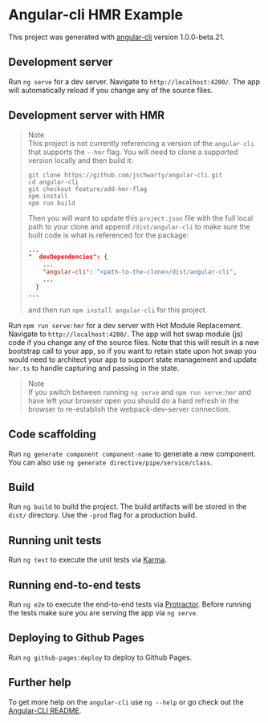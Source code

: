 # Angular-cli HMR Example

This project was generated with [angular-cli](https://github.com/angular/angular-cli) version 1.0.0-beta.21.

## Development server
Run `ng serve` for a dev server. Navigate to `http://localhost:4200/`. The app will automatically reload if you change any of the source files.

## Development server with HMR

> Note  
> This project is not currently referencing a version of the `angular-cli` that supports
> the `--hmr` flag. You will need to clone a supported version locally and then build it:
> ```
> git clone https://github.com/jschwarty/angular-cli.git
> cd angular-cli
> git checkout feature/add-hmr-flag
> npm install
> npm run build
> ```
> Then you will want to update this `project.json` file with the full local path to your clone
> and append `/dist/angular-cli` to make sure the built code is what is referenced for the package:
> ```json
> ...
> "  devDependencies": {
>     ...
>     "angular-cli": "<path-to-the-clone>/dist/angular-cli",
>     ...
>   }
> ...
> ```
> and then run `npm install angular-cli` for this project.

Run `npm run serve:hmr` for a dev server with Hot Module Replacement. Navigate to `http://localhost:4200/`. 
The app will hot swap module (js) code if you change any of the source files.
Note that this will result in a new bootstrap call to your app, so if you want to 
retain state upon hot swap you would need to architect your app to support state
management and update `hmr.ts` to handle capturing and passing in the state.

> Note  
> If you switch between running `ng serve` and `npm run serve:hmr` and have left your browser open
> you should do a hard refresh in the browser to re-establish the webpack-dev-server connection.

## Code scaffolding

Run `ng generate component component-name` to generate a new component. You can also use `ng generate directive/pipe/service/class`.

## Build

Run `ng build` to build the project. The build artifacts will be stored in the `dist/` directory. Use the `-prod` flag for a production build.

## Running unit tests

Run `ng test` to execute the unit tests via [Karma](https://karma-runner.github.io).

## Running end-to-end tests

Run `ng e2e` to execute the end-to-end tests via [Protractor](http://www.protractortest.org/).
Before running the tests make sure you are serving the app via `ng serve`.

## Deploying to Github Pages

Run `ng github-pages:deploy` to deploy to Github Pages.

## Further help

To get more help on the `angular-cli` use `ng --help` or go check out the [Angular-CLI README](https://github.com/angular/angular-cli/blob/master/README.md).
